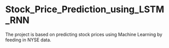 # Stock_Price_Prediction_using_LSTM_RNN
The project is based on predicting stock prices using Machine Learning by feeding in NYSE data. 

